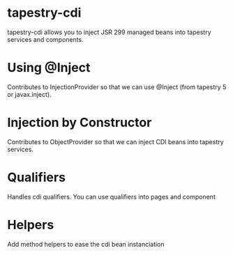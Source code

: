 tapestry-cdi
============

tapestry-cdi allows you to inject JSR 299 managed beans into tapestry services and components.

Using @Inject
=============

Contributes to InjectionProvider so that we can use @Inject (from tapestry 5 or javax.inject).

Injection by Constructor
========================

Contributes to ObjectProvider so that we can inject CDI beans into tapestry services.

Qualifiers
==========

Handles cdi qualifiers. You can use qualifiers into pages and component

Helpers
=======

Add method helpers to ease the cdi bean instanciation 
